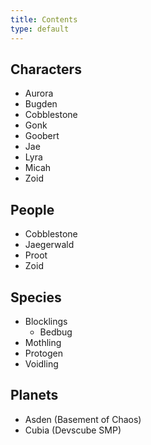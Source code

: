 ```yaml
---
title: Contents
type: default
---
```


## Characters
- <page-link href="/wiki/Characters/Aurora">Aurora</page-link>
- <page-link href="/wiki/Characters/Bugden">Bugden</page-link>
- <page-link href="/wiki/Characters/Cobblestone">Cobblestone</page-link>
- <page-link href="/wiki/Characters/Gonk">Gonk</page-link>
- <page-link href="/wiki/Characters/Goobert">Goobert</page-link>
- <page-link href="/wiki/Characters/Jae">Jae</page-link>
- <page-link href="/wiki/Characters/Lyra">Lyra</page-link>
- <page-link href="/wiki/Characters/Micah">Micah</page-link>
- <page-link href="/wiki/Characters/Zoid">Zoid</page-link>
## People
- <page-link href="/wiki/People/Cobblestone">Cobblestone</page-link>
- <page-link href="/wiki/People/Jaegerwald">Jaegerwald</page-link>
- <page-link href="/wiki/People/Proot">Proot</page-link>
- <page-link href="/wiki/People/Zoid">Zoid</page-link>
## Species
- <page-link href="/wiki/Species/Blocklings">Blocklings</page-link>
    - <page-link href="/wiki/Species/Bedbug">Bedbug</page-link>
- <page-link href="/wiki/Species/Mothling">Mothling</page-link>
- <page-link href="/wiki/Species/Protogen">Protogen</page-link>
- <page-link href="/wiki/Species/Voidling">Voidling</page-link>
## Planets
- <page-link href="/wiki/Planets/Asden_(Basement_of_Chaos)">Asden (Basement of Chaos)</page-link>
- <page-link href="/wiki/Planets/Cubia_(Devscube_SMP)">Cubia (Devscube SMP)</page-link>